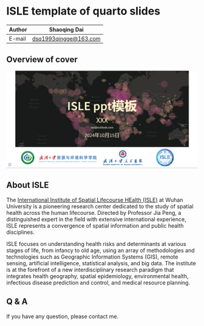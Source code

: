 # ISLE template of quarto slides  

|Author|Shaoqing Dai|
|---|---|
|E-mail|dsq1993qingge@163.com|

## Overview of cover

![](https://github.com/GISerDaiShaoqing/ISLE_slides_template/blob/main/img/cover.png)

## About ISLE

The [International Institute of Spatial Lifecourse HEalth (ISLE)](http://jszy.whu.edu.cn/jp/zh_CN/index.htm) at Wuhan University is a pioneering research center dedicated to the study of spatial health across the human lifecourse. Directed by Professor Jia Peng, a distinguished expert in the field with extensive international experience, ISLE represents a convergence of spatial information and public health disciplines.

ISLE focuses on understanding health risks and determinants at various stages of life, from infancy to old age, using an array of methodologies and technologies such as Geographic Information Systems (GIS), remote sensing, artificial intelligence, statistical analysis, and big data. The institute is at the forefront of a new interdisciplinary research paradigm that integrates health geography, spatial epidemiology, environmental health, infectious disease prediction and control, and medical resource planning.

## Q & A
If you have any question, please contact me.